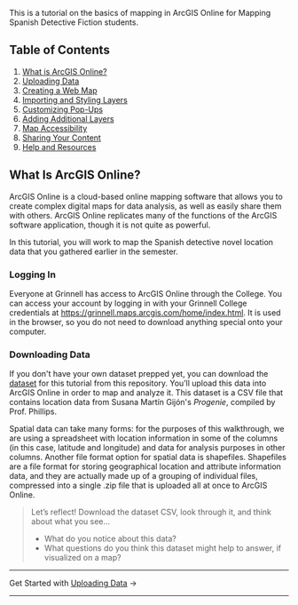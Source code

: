 This is a tutorial on the basics of mapping in ArcGIS Online for Mapping Spanish Detective Fiction students.

## Table of Contents
1. [What is ArcGIS Online?](/README.md)
2. [Uploading Data](sections/02-uploading-data.md)
3. [Creating a Web Map](/sections/03-creating-a-web-map.md)
4. [Importing and Styling Layers](/sections/04-importing-and-styling-layers.md)
5. [Customizing Pop-Ups](/sections/05-customizing-pop-ups.md)
6. [Adding Additional Layers](/sections/06-adding-additional-layers.md)
7. [Map Accessibility](/sections/07-map-accessibility.md)
8. [Sharing Your Content](/sections/08-sharing-your-content.md)
9. [Help and Resources](/sections/09-help-and-resources.md)

## What Is ArcGIS Online?
ArcGIS Online is a cloud-based online mapping software that allows you to create complex digital maps for data analysis, as well as easily share them with others. ArcGIS Online replicates many of the functions of the ArcGIS software application, though it is not quite as powerful.

In this tutorial, you will work to map the Spanish detective novel location data that you gathered earlier in the semester.

### Logging In
Everyone at Grinnell has access to ArcGIS Online through the College. You can access your account by logging in with your Grinnell College credentials at https://grinnell.maps.arcgis.com/home/index.html. It is used in the browser, so you do not need to download anything special onto your computer.

### Downloading Data
If you don't have your own dataset prepped yet, you can download the [dataset](/Progenie_Mapping.csv) for this tutorial from this repository. You’ll upload this data into ArcGIS Online in order to map and analyze it. This dataset is a CSV file that contains location data from Susana Martín Gijón's *Progenie*, compiled by Prof. Phillips.

Spatial data can take many forms: for the purposes of this walkthrough, we are using a spreadsheet with location information in some of the columns (in this case, latitude and longitude) and data for analysis purposes in other columns. Another file format option for spatial data is shapefiles. Shapefiles are a file format for storing geographical location and attribute information data, and they are actually made up of a grouping of individual files, compressed into a single .zip file that is uploaded all at once to ArcGIS Online.

> Let’s reflect! Download the dataset CSV, look through it, and think about what you see…
> * What do you notice about this data?
> * What questions do you think this dataset might help to answer, if visualized on a map?

---

Get Started with [Uploading Data](/sections/02-uploading-data.md) →

---
